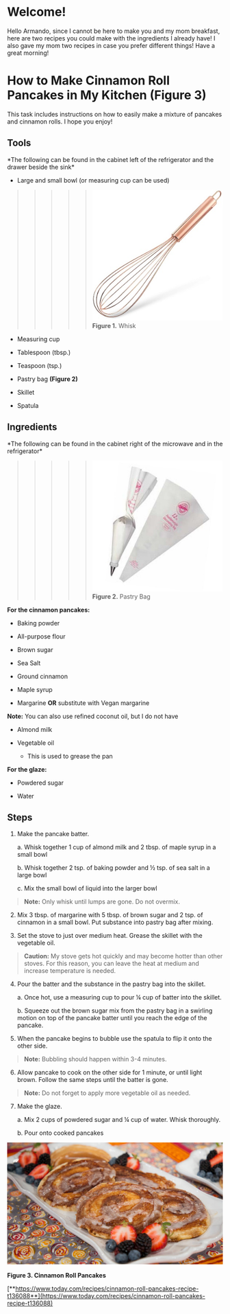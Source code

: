 # Welcome! 

Hello Armando, since I cannot be here to make you and my mom breakfast,
here are two recipes you could make with the ingredients I already have!
I also gave my mom two recipes in case you prefer different things! Have
a great morning!

# How to Make Cinnamon Roll Pancakes in My Kitchen **(Figure 3)** 

This task includes instructions on how to easily make a mixture of
pancakes and cinnamon rolls. I hope you enjoy!

## Tools 

\*The following can be found in the cabinet left of the refrigerator and
the drawer beside the sink\*

  
  - Large and small bowl (or measuring cup
    can be used)

 
>>>>>![](images/media/image1.jpeg)
 **Figure 1.** Whisk 

-   Measuring cup

-   Tablespoon (tbsp.)

-   Teaspoon (tsp.)

-   Pastry bag **(Figure 2)**

-   Skillet

-   Spatula

## Ingredients 

\*The following can be found in the cabinet right of the microwave
and in the refrigerator\*


>>>>>![](images/media/image2.jpeg) 
**Figure 2.** Pastry Bag

**For the cinnamon pancakes:**

-   Baking powder

-   All-purpose flour

-   Brown sugar

-   Sea Salt

-   Ground cinnamon

-   Maple syrup

-   Margarine **OR** substitute with Vegan margarine

**Note:** You can also use refined coconut oil, but I do not have

-   Almond milk

-   Vegetable oil

    -   This is used to grease the pan

**For the glaze:**

-   Powdered sugar

-   Water

## Steps 

1.  Make the pancake batter.

    a.  Whisk together 1 cup of almond milk and 2 tbsp. of maple syrup
        in a small bowl

    b.  Whisk together 2 tsp. of baking powder and ½ tsp. of sea salt in
        a large bowl

    c.  Mix the small bowl of liquid into the larger bowl

> **Note:** Only whisk until lumps are gone. Do not overmix.

2.  Mix 3 tbsp. of margarine with 5 tbsp. of brown sugar and 2 tsp. of
    cinnamon in a small bowl. Put substance into pastry bag after
    mixing.

3.  Set the stove to just over medium heat. Grease the skillet with the
    vegetable oil.

> **Caution:** My stove gets hot quickly and may become hotter than
> other stoves. For this reason, you can leave the heat at medium and
> increase temperature is needed.

4.  Pour the batter and the substance in the pastry bag into the
    skillet.

    a.  Once hot, use a measuring cup to pour ¼ cup of batter into the
        skillet.

    b.  Squeeze out the brown sugar mix from the pastry bag in a
        swirling motion on top of the pancake batter until you reach the
        edge of the pancake.

5.  When the pancake begins to bubble use the spatula to flip it onto
    the other side.

> **Note:** Bubbling should happen within 3-4 minutes.

6.  Allow pancake to cook on the other side for 1 minute, or until light
    brown. Follow the same steps until the batter is gone.

> **Note:** Do not forget to apply more vegetable oil as needed.

7.  Make the glaze.

    a.  Mix 2 cups of powdered sugar and ¼ cup of water. Whisk
        thoroughly.

    b.  Pour onto cooked pancakes

![](images/media/image3.jpeg)

**Figure 3. Cinnamon Roll Pancakes**

[**https://www.today.com/recipes/cinnamon-roll-pancakes-recipe-t136088**](https://www.today.com/recipes/cinnamon-roll-pancakes-recipe-t136088)